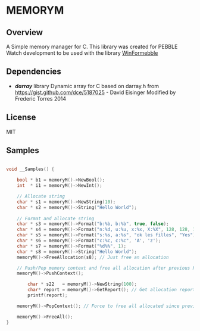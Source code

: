 MEMORYM
=======

## Overview

A Simple memory manager for C.
This library was created for PEBBLE Watch development to be used with 
the library [WinFormebble](https://github.com/fredericaltorres/WinFormebble)

## Dependencies

- ***darray*** library
    Dynamic array for C based on darray.h from https://gist.github.com/dce/5187025 - David Eisinger
    Modified by Frederic Torres 2014

## License

MIT

## Samples

```C

void __Samples() {

    bool * b1 = memoryM()->NewBool();
    int  * i1 = memoryM()->NewInt();

    // Allocate string
    char * s1 = memoryM()->NewString(10);    
    char * s2 = memoryM()->String("Hello World");
    
    // Format and allocate string
    char * s3 = memoryM()->Format("b:%b, b:%b", true, false);
    char * s4 = memoryM()->Format("n:%d, u:%u, x:%x, X:%X", 128, 128, 128, 128);
    char * s5 = memoryM()->Format("s:%s, a:%s", "ok les filles", "Yes");
    char * s6 = memoryM()->Format("c:%c, c:%c", 'A', 'z');
    char * s7 = memoryM()->Format("%d%%", 1);
    char * s8 = memoryM()->String("Hello World");
    memoryM()->FreeAllocation(s8); // Just free an allocation

    // Push/Pop memory context and free all allocation after previous Push
    memoryM()->PushContext();

        char * s22   = memoryM()->NewString(100);
        char* report = memoryM()->GetReport(); // Get allocation report
        printf(report);

    memoryM()->PopContext(); // Force to free all allocated since previous push

    memoryM()->FreeAll();
}    
	

```